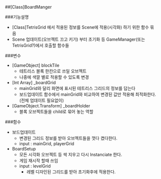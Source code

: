##[Class]BoardManger

###기능설명
- [Class]TetrisGrid 에서 적용된 정보를 Scene에 적용(시각화) 하기 위한 함수 묶음
- Scene 업데이트(오브젝트 끄고 키기) 부터 초기화 등 GameManager(또는 TetrisGrid?)에서 호출할 함수들

###변수
- [GameObject] blockTile
	- 테트리스 블록 한칸으로 쓰일 오브젝트
	- 나중에 색깔 별로 적용할 수 있도록 변경
- [Int Array] _boardGrid
	- mainGrid와 달리 화면에 표시된 테트리스 그리드의 정보를 답는다
	- 보드업데이트 함수에서 mainGrid와 비교하여 변경된 값만 적용해 최적화한다. (전체 업데이트 필요없이)
- [GameObject.Transform] _boardHolder
	- 블록 오브젝트들을 child로 묶어 놓는 역할


###함수
- 보드업데이트
	- 변경된 그리드 정보를 받아 오브젝트들을 껏다 켰다한다.
	- input : mainGrid, playerGrid
- BoardSetup
	- 모든 시각화 오브젝트 등 싹 지우고 다시 Instanciate 한다.
	- 게임 재시작 할때 쓰임
	- input : levelGrid
		- 레벨 디자인된 그리드를 받아 초기화후에 적용한다.
